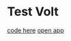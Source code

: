Test Volt
================
[code here](https://github.com/AlexanderShvaykin/test-volt)
[open app](https://test-volt.herokuapp.com/)
